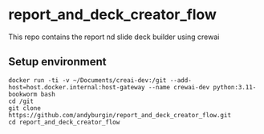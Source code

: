 # report_and_deck_creator_flow
This repo contains the report nd slide deck builder using crewai

## Setup environment
```
docker run -ti -v ~/Documents/creai-dev:/git --add-host=host.docker.internal:host-gateway --name crewai-dev python:3.11-bookworm bash
cd /git
git clone https://github.com/andyburgin/report_and_deck_creator_flow.git
cd report_and_deck_creator_flow
```